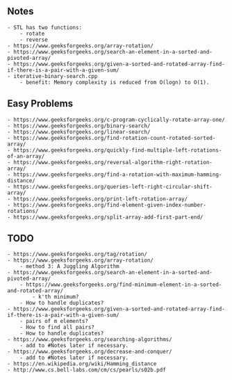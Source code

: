 ## Notes
    - STL has two functions:
        - rotate
        - reverse
    - https://www.geeksforgeeks.org/array-rotation/
    - https://www.geeksforgeeks.org/search-an-element-in-a-sorted-and-pivoted-array/
    - https://www.geeksforgeeks.org/given-a-sorted-and-rotated-array-find-if-there-is-a-pair-with-a-given-sum/
    - iterative-binary-search.cpp
        - benefit: Memory complexity is reduced from O(logn) to O(1).

## Easy Problems
    - https://www.geeksforgeeks.org/c-program-cyclically-rotate-array-one/
    - https://www.geeksforgeeks.org/binary-search/
    - https://www.geeksforgeeks.org/linear-search/
    - https://www.geeksforgeeks.org/find-rotation-count-rotated-sorted-array/
    - https://www.geeksforgeeks.org/quickly-find-multiple-left-rotations-of-an-array/
    - https://www.geeksforgeeks.org/reversal-algorithm-right-rotation-array/
    - https://www.geeksforgeeks.org/find-a-rotation-with-maximum-hamming-distance/
    - https://www.geeksforgeeks.org/queries-left-right-circular-shift-array/
    - https://www.geeksforgeeks.org/print-left-rotation-array/
    - https://www.geeksforgeeks.org/find-element-given-index-number-rotations/
    - https://www.geeksforgeeks.org/split-array-add-first-part-end/

## TODO
    - https://www.geeksforgeeks.org/tag/rotation/
    - https://www.geeksforgeeks.org/array-rotation/
        - method 3: A Juggling Algorithm
    - https://www.geeksforgeeks.org/search-an-element-in-a-sorted-and-pivoted-array/
        - https://www.geeksforgeeks.org/find-minimum-element-in-a-sorted-and-rotated-array/
            - k'th minimum?
        - How to handle duplicates?
    - https://www.geeksforgeeks.org/given-a-sorted-and-rotated-array-find-if-there-is-a-pair-with-a-given-sum/
        - pairs of m elements?
        - How to find all pairs?
        - How to handle duplicates?
    - https://www.geeksforgeeks.org/searching-algorithms/
        - add to #Notes later if necessary.
    - https://www.geeksforgeeks.org/decrease-and-conquer/
        - add to #Notes later if necessary.
    - https://en.wikipedia.org/wiki/Hamming_distance
    - http://www.cs.bell-labs.com/cm/cs/pearls/s02b.pdf
